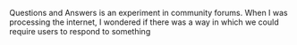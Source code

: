 Questions and Answers is an experiment in community forums. When I was processing the internet, I wondered if there was a way in which we could require users to respond to something
